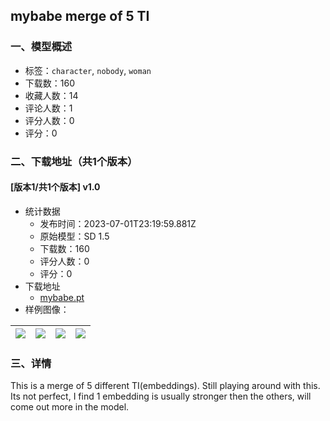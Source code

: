 ## mybabe merge of 5 TI
### 一、模型概述

- 标签：`character`, `nobody`, `woman`
- 下载数：160
- 收藏人数：14
- 评论人数：1
- 评分人数：0
- 评分：0

### 二、下载地址（共1个版本）

#### [版本1/共1个版本] v1.0

- 统计数据
  - 发布时间：2023-07-01T23:19:59.881Z
  - 原始模型：SD 1.5
  - 下载数：160
  - 评分人数：0
  - 评分：0
- 下载地址
  - [mybabe.pt](https://civitai.com/api/download/models/108270)
- 样例图像：

| <img src="https://image.civitai.com/xG1nkqKTMzGDvpLrqFT7WA/cb7dbf3c-af27-4e48-ac2d-16e06cf7fac9/width=450/1364165.jpeg" /> | <img src="https://image.civitai.com/xG1nkqKTMzGDvpLrqFT7WA/2d136a12-83c6-40ad-a290-e1dae9c59099/width=450/1364166.jpeg" /> | <img src="https://image.civitai.com/xG1nkqKTMzGDvpLrqFT7WA/ccd0ee72-1c81-46c4-b501-4fe39d6f98ba/width=450/1364167.jpeg" /> | <img src="https://image.civitai.com/xG1nkqKTMzGDvpLrqFT7WA/884729a8-e2db-409d-a96c-28d7e0ecccb6/width=450/1364164.jpeg" /> |
| ---- | ---- | ---- | ---- |


### 三、详情
<p>This is a merge of 5 different TI(embeddings). Still playing around with this. Its not perfect, I find 1 embedding is usually stronger then the others, will come out more in the model. </p><p></p><p></p>